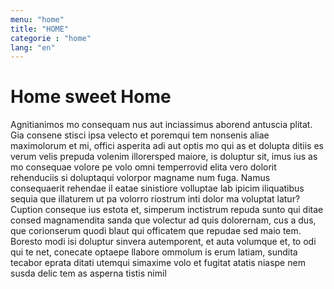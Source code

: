 ```yaml
---
menu: "home"
title: "HOME"
categorie : "home"
lang: "en"
---
```


# Home sweet Home

Agnitianimos mo consequam nus aut inciassimus aborend antuscia plitat.
Gia consene stisci ipsa velecto et poremqui tem nonsenis aliae maximolorum et mi, offici asperita adi aut optis mo qui as et dolupta ditiis es verum velis prepuda volenim illorersped maiore, is doluptur sit, imus ius as mo consequae volore pe volo omni temperrovid elita vero dolorit rehenduciis si doluptaqui volorpor magname num fuga. Namus consequaerit rehendae il eatae sinistiore volluptae lab ipicim iliquatibus sequia que illaturem ut pa volorro riostrum inti dolor ma voluptat latur? Cuption conseque ius estota et, simperum inctistrum repuda sunto qui ditae consed magnamendita sanda que volectur ad quis dolorernam, cus a dus, que corionserum quodi blaut qui officatem que repudae sed maio tem. Boresto modi isi doluptur sinvera autemporent, et auta volumque et, to odi qui te net, conecate optaepe llabore ommolum is erum latiam, sundita tecabor eprata ditati utemqui simaxime volo et fugitat atatis niaspe nem susda delic tem as asperna tistis nimil

